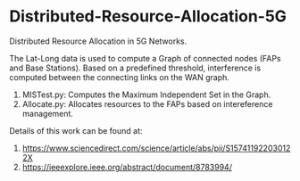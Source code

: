 # Distributed-Resource-Allocation-5G

Distributed Resource Allocation in 5G Networks. 

The Lat-Long data is used to compute a Graph of connected nodes (FAPs and Base Stations). Based on a predefined threshold, interference is computed between the connecting links on the WAN graph. 

1. MISTest.py: Computes the Maximum Independent Set in the Graph.
2. Allocate.py: Allocates resources to the FAPs based on intereference management. 

Details of this work can be found at: 
1. https://www.sciencedirect.com/science/article/abs/pii/S157411922030122X
2. https://ieeexplore.ieee.org/abstract/document/8783994/


